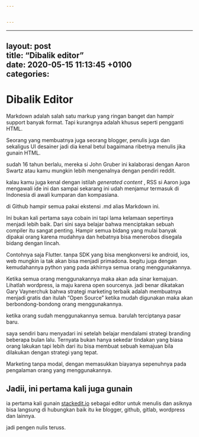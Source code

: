 ```yaml
---


---
```


<hr>
<h2 id="layout-posttitle--dibalik-editordate---2020-05-15-111345-0100categories">layout: post<br>
title:  “Dibalik editor”<br>
date:   2020-05-15 11:13:45 +0100<br>
categories:</h2>
<h1 id="dibalik-editor">Dibalik Editor</h1>
<p>Markdown adalah salah satu markup yang ringan banget dan hampir support banyak format. Tapi kurangnya adalah khusus seperti pengganti HTML.</p>
<p>Seorang yang membuatnya juga seorang blogger, penulis juga dan sekaligus UI desainer jadi dia kenal betul bagaimana ribetnya menulis jika gunain HTML.</p>
<p>sudah 16 tahun berlalu, mereka si John Gruber ini kalaborasi dengan Aaron Swartz atau kamu mungkin lebih mengenalnya dengan pendiri reddit.</p>
<p>kalau kamu juga kenal dengan istilah <em>generated content</em> , RSS si Aaron juga mengawali ide ini dan sampai sekarang ini udah menjamur termasuk di Indonesia di awali kumparan dan kompasiana.</p>
<p>di Github hampir semua pakai ekstensi .md alias Markdown ini.</p>
<p>Ini bukan kali pertama saya cobain ini tapi lama kelamaan sepertinya menjadi lebih baik. Dari sini saya belajar bahwa menciptakan sebuah compiler itu sangat penting. Hampir semua bidang yang mulai banyak dipakai orang karena mudahnya dan hebatnya bisa menerobos disegala bidang dengan lincah.</p>
<p>Contohnya saja Flutter. tanpa SDK yang bisa mengkonversi ke android, ios, web mungkin ia tak akan bisa menjadi primadona. begitu juga dengan kemudahannya python yang pada akhirnya semua orang menggunakannya.</p>
<p>Ketika semua orang menggunakannya maka akan ada sinar kemajuan. Lihatlah wordpress, ia maju karena open sourcenya. jadi benar dikatakan Gary Vaynerchuk bahwa strategi marketing terbaik adalah membuatnya menjadi gratis dan itulah “Open Source” ketika mudah digunakan maka akan berbondong-bondong orang menggunakannya.</p>
<p>ketika orang sudah menggunakannya semua. barulah terciptanya pasar baru.</p>
<p>saya sendiri baru menyadari ini setelah belajar mendalami strategi branding beberapa bulan lalu. Ternyata bukan hanya sekedar tindakan yang biasa orang lakukan tapi lebih dari itu bisa membuat sebuah kemajuan bila dilakukan dengan strategi yang tepat.</p>
<p>Marketing tanpa modal, dengan memasukkan biayanya sepenuhnya pada pengalaman orang yang menggunakannya.</p>
<h2 id="jadii-ini-pertama-kali-juga-gunain">Jadii, ini pertama kali juga gunain</h2>
<p>ia pertama kali gunain <a href="http://stackedit.io">stackedit.io</a> sebagai editor untuk menulis dan asiknya bisa langsung di hubungkan baik itu ke blogger, github, gitlab, wordpress dan lainnya.</p>
<p>jadi pengen nulis teruss.</p>

